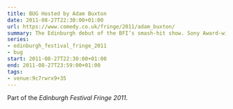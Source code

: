 ```yaml
---
title: BUG Hosted by Adam Buxton
date: 2011-08-27T22:30:00+01:00
url: https://www.comedy.co.uk/fringe/2011/adam_buxton/
summary: The Edinburgh debut of the BFI’s smash-hit show. Sony Award-winning Adam Buxton shows you the most extraordinary, innovative and downright hilarious music videos from around the world in his own inimitable style.
series:
- edinburgh_festival_fringe_2011
- bug
start: 2011-08-27T22:30:00+01:00
end: 2011-08-27T23:59:00+01:00
tags:
- venue:9c7rwrx9+35
---
```

Part of the _Edinburgh Festival Fringe 2011_.
